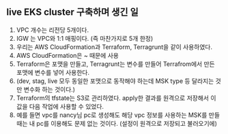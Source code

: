 ## live EKS cluster 구축하며 생긴 일

1. VPC 개수는 리전당 5개이다. 
2. IGW 는 VPC와 1:1 매핑이다. (즉 마찬가지로 5개 한정)
3. 우리는 AWS CloudFormation과 Terraform, Terragrunt을 같이 사용하였다. 
4. AWS CloudFormation은 ~ 때문에 사용
5. Terraform은 포맷을 만들고, Terragrunt는 변수를 만들어 Terrafrom에서 만든 포맷에 변수를 넣어 사용한다. 
6. (dev, stag, live 모두 동일한 포맷으로 동작해야 하는데 MSK type 등 달라지는 것만 변수화 하는 것이다.)
7. Terraform의 tfstate는 S3로 관리하였다. apply한 결과를 원격으로 저장해서 이 값을 다음 작업에 사용할 수 있었다. 
8. 예를 들면 vpc를 nancy님 pc로 생성해도 해당 vpc 정보를 사용하는 MSK를 만들 때는 내 pc를 이용해도 문제 없는 것이다. (설정이 원격으로 저장되고 불러오기에)
